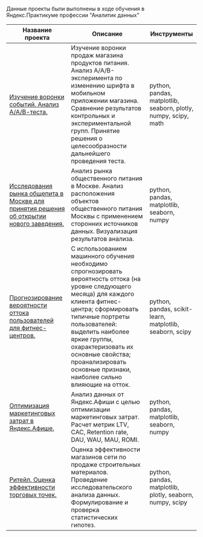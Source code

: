 Данные проекты были выполнены в ходе обучения в Яндекс.Практикуме профессии "Аналитик данных" 

Название проекта|Описание|Инструменты|
-------|--------|--------|
[Изучение воронки событий. Анализ А/А/В-теста.](https://github.com/laran2003/Yandex.Practicum_projects/tree/main/ABtest)| Изучение воронки продаж магазина продуктов питания. Анализ А/А/В-эксперимента по изменению шрифта в мобильном приложении магазина. Сравнение результатов контрольных и экспериментальной групп. Принятие решения о целесообразности дальнейшего проведения теста.| python, pandas, matplotlib, seaborn, plotly, numpy, scipy, math|
[Исследования рынка общепита в Москве для принятия решения об открытии нового заведения.](https://github.com/laran2003/Yandex.Practicum_projects/tree/main/exploratory_analisis)| Анализ рынка общественного питания в Москве. Анализ расположения объектов общественного питания Москвы с применением сторонних источников данных. Визуализация результатов анализа. | python, pandas, matplotlib, seaborn, numpy |
[Прогнозирование вероятности оттока пользователей для фитнес-центров.](https://github.com/laran2003/Yandex.Practicum_projects/tree/main/machine_learning)| С использованием машинного обучения необходимо спрогнозировать вероятность оттока (на уровне следующего месяца) для каждого клиента фитнес-центра; сформировать типичные портреты пользователей: выделить наиболее яркие группы, охарактеризовать их основные свойства; проанализировать основные признаки, наиболее сильно влияющие на отток. | python, pandas, scikit-learn, matplotlib, seaborn,  scipy |
[Оптимизация маркетинговых затрат в Яндекс.Афише.](https://github.com/laran2003/Yandex.Practicum_projects/tree/main/metriky_kogorty)| Анализ данных от Яндекс.Афиши с целью оптимизации маркетинговых затрат. Расчет метрик LTV, CAC, Retention rate, DAU, WAU, MAU, ROMI. | python, pandas, matplotlib, seaborn, numpy |
[Ритейл. Оценка эффективности торговых точек.](https://github.com/laran2003/Yandex.Practicum_projects/tree/main/retail_analisis)| Оценка эффективности магазинов сети по продаже строительных материалов. Проведение исследовательского анализа данных.  Формулирование и проверка статистических гипотез. | python, pandas, matplotlib, plotly, seaborn, numpy, scipy|
